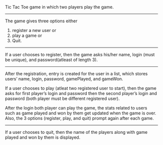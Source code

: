 Tic Tac Toe game in which two players play the game.
_________________________

The game gives three options either
1. register a new user or
2. play a game or
3. Quit.
_________________________

If a user chooses to register, then the game asks his/her name, login (must be unique),
and password(atleast of length 3).
_________________________

After the registration, entry is created for the user in a list, which stores users’ name, login,
password, gamePlayed, and gameWon.

If a user chooses to play (atleat two registered user to start), then the game asks
for first player’s login and password then the second player’s login and password
(both player must be different registered user).

After the login both player can play the game, the stats related to users such as game
played and won by them get updated when the game is over. Also, the 3 options (register,
play, and quit) prompt again after each game.
_________________________

If a user chooses to quit, then the name of the players along with game played and won by
them is displayed.
